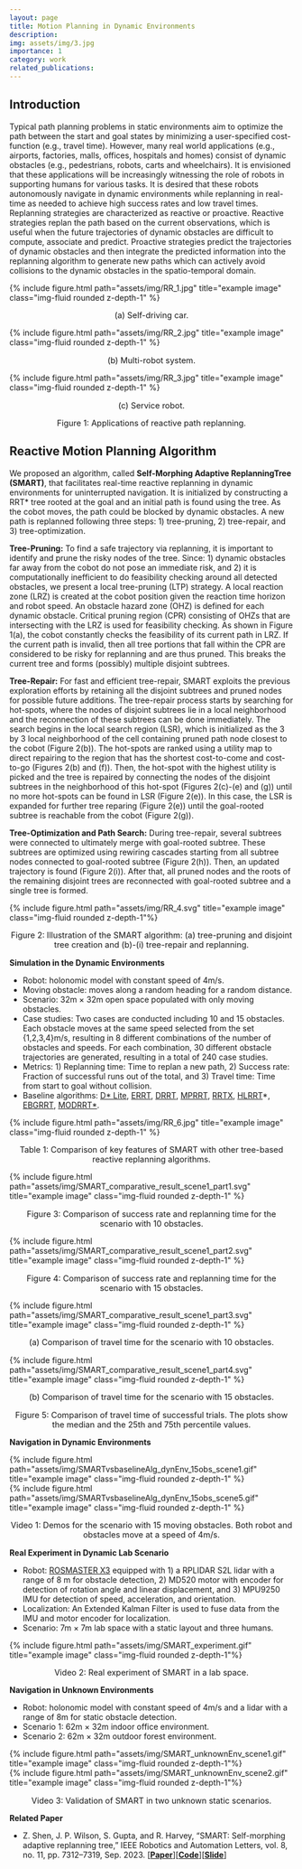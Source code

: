 ```yaml
---
layout: page
title: Motion Planning in Dynamic Environments
description:
img: assets/img/3.jpg
importance: 1
category: work
related_publications: 
---
```


## Introduction
Typical path planning problems in static environments aim to optimize the path between the start and goal states by minimizing a user-specified cost-function (e.g., travel time). However, many real world applications (e.g., airports, factories, malls, offices, hospitals and homes) consist of dynamic obstacles (e.g., pedestrians, robots, carts and wheelchairs). It is envisioned that these applications will be increasingly witnessing the role of robots in supporting humans for various tasks. It is desired that these robots autonomously navigate in dynamic environments while replanning in real-time as needed to achieve high success rates and low travel times. Replanning strategies are characterized as reactive or proactive. Reactive strategies replan the path based on the current observations, which is useful when the future trajectories of dynamic obstacles are difficult to compute, associate and predict. Proactive strategies predict the trajectories of dynamic obstacles and then integrate the predicted information into the replanning algorithm to generate new paths which can actively avoid collisions to the dynamic obstacles in the spatio-temporal domain.

<div class="row">
    <div class="col-sm mt-3 mt-md-0">
        {% include figure.html path="assets/img/RR_1.jpg" title="example image" class="img-fluid rounded z-depth-1" %}
        <p align="center" style="font-size:0.9rem;">
            (a) Self-driving car.
        </p>
    </div>
    <div class="col-sm mt-3 mt-md-0">
        {% include figure.html path="assets/img/RR_2.jpg" title="example image" class="img-fluid rounded z-depth-1" %}
        <p align="center" style="font-size:0.9rem;">
            (b) Multi-robot system.
        </p>
    </div>
    <div class="col-sm mt-3 mt-md-0">
        {% include figure.html path="assets/img/RR_3.jpg" title="example image" class="img-fluid rounded z-depth-1" %}
        <p align="center" style="font-size:0.9rem;">
            (c) Service robot.
        </p>
    </div>
</div>
<p align="center" style="font-size:0.9rem;">
    Figure 1: Applications of reactive path replanning.
</p>

## Reactive Motion Planning Algorithm

We proposed an algorithm, called **Self-Morphing Adaptive ReplanningTree (SMART)**, that facilitates real-time reactive replanning in dynamic environments for uninterrupted navigation. It is initialized by constructing a RRT* tree rooted at the goal and an initial path is found using the tree. As the cobot moves, the path could be blocked by dynamic obstacles. A new path is replanned following three steps: 1) tree-pruning, 2) tree-repair, and 3) tree-optimization.

**Tree-Pruning:** To find a safe trajectory via replanning, it is important to identify and prune the risky nodes of the tree. Since: 1) dynamic obstacles far away from the cobot do not pose an immediate risk, and 2) it is computationally inefficient to do feasibility checking around all detected obstacles, we present a local tree-pruning (LTP) strategy. A local reaction zone (LRZ) is created at the cobot position given the reaction time horizon and robot speed. An obstacle hazard zone (OHZ) is defined for each dynamic obstacle. Critical pruning region (CPR) consisting of OHZs that are intersecting with the LRZ is used for feasibility checking. As shown in Figure 1(a), the cobot constantly checks the feasibility of its current path in LRZ. If the current path is invalid, then all tree portions that fall within the CPR are considered to be risky for replanning and are thus pruned. This breaks the current tree and forms (possibly) multiple disjoint subtrees.

**Tree-Repair:** For fast and efficient tree-repair, SMART exploits the previous exploration efforts by retaining all the disjoint subtrees and pruned nodes for possible future additions. The tree-repair process starts by searching for hot-spots, where the nodes of disjoint subtrees lie in a local neighborhood and the reconnection of these subtrees can be done immediately. The search begins in the local search region (LSR), which is initialized as the 3 by 3 local neighborhood of the cell containing pruned path node closest to the cobot (Figure 2(b)). The hot-spots are ranked using a utility map to direct repairing to the region that has the shortest cost-to-come and cost-to-go (Figures 2(b) and (f)). Then, the hot-spot with the highest utility is picked and the tree is repaired by connecting the nodes of the disjoint subtrees in the neighborhood of this hot-spot (Figures 2(c)-(e) and (g)) until no more hot-spots can be found in LSR (Figure 2(e)). In this case, the LSR is expanded for further tree reparing (Figure 2(e)) until the goal-rooted subtree is reachable from the cobot (Figure 2(g)).

**Tree-Optimization and Path Search:** During tree-repair, several subtrees were connected to ultimately merge with goal-rooted subtree. These subtrees are optimized using rewiring cascades starting from all subtree nodes connected to goal-rooted subtree (Figure 2(h)). Then, an updated trajectory is found (Figure 2(i)). After that, all pruned nodes and the roots of the remaining disjoint trees are reconnected with goal-rooted subtree and a single tree is formed.

<div class="row">
    <div class="col-sm mt-3 mt-md-0">
        {% include figure.html path="assets/img/RR_4.svg" title="example image" class="img-fluid rounded z-depth-1"%}
    </div>
</div>
<p align="center" style="font-size:0.9rem;">
    Figure 2: Illustration of the SMART algorithm: (a) tree-pruning and disjoint tree creation and (b)-(i) tree-repair and replanning.
</p>

**Simulation in the Dynamic Environments**
- Robot: holonomic model with constant speed of 4m/s.
- Moving obstacle: moves along a random heading for a random distance.
- Scenario: 32m × 32m open space populated with only moving obstacles.
- Case studies: Two cases are conducted including 10 and 15 obstacles. Each obstacle moves at the same speed selected from the set {1,2,3,4}m/s, resulting in 8 different combinations of the number of obstacles and speeds. For each combination, 30 different obstacle trajectories are generated, resulting in a total of 240 case studies.
- Metrics: 1) Replanning time: Time to replan a new path, 2) Success rate: Fraction of successful runs out of the total, and 3) Travel time: Time from start to goal without collision.
- Baseline algorithms: [D* Lite](https://cdn.aaai.org/AAAI/2002/AAAI02-072.pdf), [ERRT](https://ieeexplore.ieee.org/abstract/document/1041624), [DRRT](https://ieeexplore.ieee.org/document/1641879), [MPRRT](https://ieeexplore.ieee.org/document/4209317), [RRTX](https://journals.sagepub.com/doi/full/10.1177/0278364915594679), [HLRRT](https://link.springer.com/article/10.1007/s10514-019-09879-8)*, [EBGRRT](https://www.sciencedirect.com/science/article/abs/pii/S0921889020304358), [MODRRT*](https://ieeexplore.ieee.org/document/9115288).

<div class="row">
    <div class="col-sm mt-3 mt-md-0">
        {% include figure.html path="assets/img/RR_6.jpg" title="example image" class="img-fluid rounded z-depth-1" %}
        <p align="center" style="font-size:0.9rem;">
            Table 1: Comparison of key features of SMART with other tree-based reactive replanning algorithms.
        </p>
    </div>
</div>

<div class="row">
    <div class="col-sm mt-3 mt-md-0">
        {% include figure.html path="assets/img/SMART_comparative_result_scene1_part1.svg" title="example image" class="img-fluid rounded z-depth-1" %}
    </div>
</div>
<p align="center" style="font-size:0.9rem;">
    Figure 3: Comparison of success rate and replanning time for the scenario with 10 obstacles.
</p>

<div class="row">
    <div class="col-sm mt-3 mt-md-0">
        {% include figure.html path="assets/img/SMART_comparative_result_scene1_part2.svg" title="example image" class="img-fluid rounded z-depth-1" %}
    </div>
</div>
<p align="center" style="font-size:0.9rem;">
    Figure 4: Comparison of success rate and replanning time for the scenario with 15 obstacles.
</p>
        
<div class="row">
    <div class="col-sm mt-3 mt-md-0">
        {% include figure.html path="assets/img/SMART_comparative_result_scene1_part3.svg" title="example image" class="img-fluid rounded z-depth-1" %}
        <p align="center" style="font-size:0.9rem;">
            (a) Comparison of travel time for the scenario with 10 obstacles.
        </p>
    </div>
    <div class="col-sm mt-3 mt-md-0">
        {% include figure.html path="assets/img/SMART_comparative_result_scene1_part4.svg" title="example image" class="img-fluid rounded z-depth-1" %}
        <p align="center" style="font-size:0.9rem;">
            (b) Comparison of travel time for the scenario with 15 obstacles.
        </p>
    </div>
</div>
<p align="center" style="font-size:0.9rem;">
    Figure 5: Comparison of travel time of successful trials. The plots show the median and the 25th and 75th percentile values.
</p>

**Navigation in Dynamic Environments**
<div class="row">
    <div class="col-sm mt-3 mt-md-0">
        {% include figure.html path="assets/img/SMARTvsbaselineAlg_dynEnv_15obs_scene1.gif" title="example image" class="img-fluid rounded z-depth-1" %}
    </div>
</div>
<div class="row">
    <div class="col-sm mt-3 mt-md-0">
        {% include figure.html path="assets/img/SMARTvsbaselineAlg_dynEnv_15obs_scene5.gif" title="example image" class="img-fluid rounded z-depth-1" %}
    </div>
</div>
<p align="center" style="font-size:0.9rem;">
    Video 1: Demos for the scenario with 15 moving obstacles. Both robot and obstacles move at a speed of 4m/s.
</p>

**Real Experiment in Dynamic Lab Scenario**
- Robot: [ROSMASTER X3](https://category.yahboom.net/collections/ros-robotics/products/rosmaster-x3) equipped with 1) a RPLIDAR S2L lidar with a range of 8 m for obstacle detection, 2) MD520 motor with encoder for detection of rotation angle and linear displacement, and 3) MPU9250 IMU for detection of speed, acceleration, and orientation.
- Localization: An Extended Kalman Filter is used to fuse data from the IMU and motor encoder for localization.
- Scenario: 7m × 7m lab space with a static layout and three humans.

<div class="row">
     <div class="col-sm mt-3 mt-md-0">
        {% include figure.html path="assets/img/SMART_experiment.gif" title="example image" class="img-fluid rounded z-depth-1"%}
    </div>
</div>
<p align="center" style="font-size:0.9rem;">
    Video 2: Real experiment of SMART in a lab space.
</p>

**Navigation in Unknown Environments**
- Robot: holonomic model with constant speed of 4m/s and a lidar with a range of 8m for static obstacle detection.
- Scenario 1: 62m × 32m indoor office environment.
- Scenario 2: 62m × 32m outdoor forest environment.

<div class="row">
    <div class="col-sm mt-3 mt-md-0">
        {% include figure.html path="assets/img/SMART_unknownEnv_scene1.gif" title="example image" class="img-fluid rounded z-depth-1"%}
    </div>
    <div class="col-sm mt-3 mt-md-0">
        {% include figure.html path="assets/img/SMART_unknownEnv_scene2.gif" title="example image" class="img-fluid rounded z-depth-1"%}
    </div>
</div>
<p align="center" style="font-size:0.9rem;">
    Video 3: Validation of SMART in two unknown static scenarios.
</p>
  
**Related Paper**
- Z. Shen, J. P. Wilson, S. Gupta, and R. Harvey, “SMART: Self-morphing adaptive replanning tree,” IEEE Robotics and Automation Letters, vol. 8, no. 11, pp. 7312–7319, Sep. 2023. [<b><a href="https://ieeexplore.ieee.org/document/10250928">Paper</a></b>][<b><a href="https://github.com/ZongyuanShen/SMART">Code</a></b>][<b><a href="https://drive.google.com/file/d/1d_cqbyHNAHxAA4SC-DgQBfWWJfAHBIod/view?usp=drive_link">Slide</a></b>]

